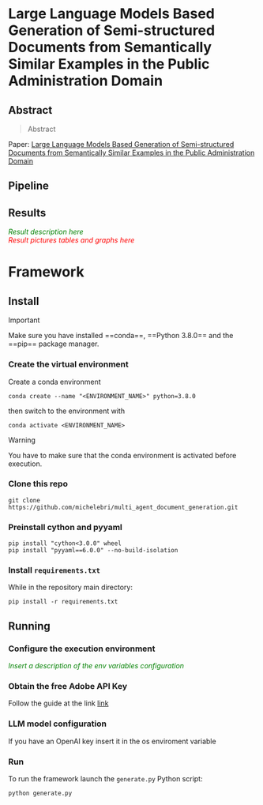 # Large Language Models Based Generation of Semi-structured Documents from Semantically Similar Examples in the Public Administration Domain

## Abstract
> Abstract

[TODO: INSERT LINK TO PAPER]: #

Paper: <a href="https://arxiv.org/abs/2402.14871" target="_blank">Large Language Models Based Generation of Semi-structured Documents from Semantically Similar Examples in the Public Administration Domain</a>

## Pipeline

[TODO: INSERT DESCRIPTION OF PIPELINE]: #
## Results

[TODO: insert results here]: #

<span style="color:green"> *Result description here*</span>
<br />
<span style="color:red"> *Result pictures tables and graphs here*</span>

# Framework
## Install

> [!IMPORTANT] 
> Make sure you have installed ==conda==, ==Python 3.8.0== and the ==pip== package manager.

### Create the virtual environment
 Create a conda environment
 ```
 conda create --name "<ENVIRONMENT_NAME>" python=3.8.0
 ```
 then switch to the environment with
 ```
 conda activate <ENVIRONMENT_NAME>
 ```

> [!WARNING]
> You have to make sure that the conda environment is activated before execution.

### Clone this repo
```
git clone https://github.com/michelebri/multi_agent_document_generation.git
```

### Preinstall cython and pyyaml
```
pip install "cython<3.0.0" wheel
pip install "pyyaml==6.0.0" --no-build-isolation
```

### Install `requirements.txt`
While in the repository main directory:
```
pip install -r requirements.txt
```

## Running

### Configure the execution environment
<span style="color:green"> *Insert a description of the env variables configuration*</span>

### Obtain the free Adobe API Key
Follow the guide at the link [link](https://developer.adobe.com/document-services/docs/overview/pdf-extract-api/quickstarts/python)

### LLM model configuration
If you have an OpenAI key insert it in the os enviroment variable

### Run
To run the framework launch the `generate.py` Python script:
```
python generate.py
```


